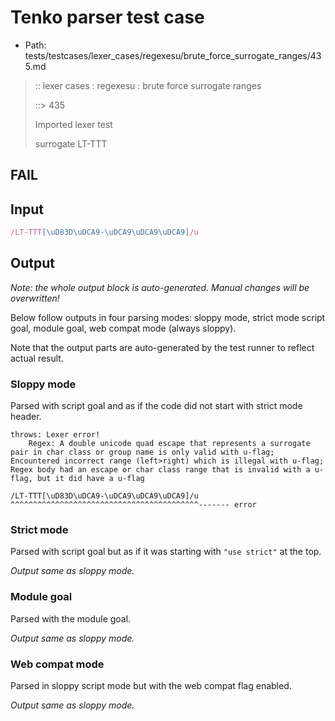 # Tenko parser test case

- Path: tests/testcases/lexer_cases/regexesu/brute_force_surrogate_ranges/435.md

> :: lexer cases : regexesu : brute force surrogate ranges
>
> ::> 435
>
> Imported lexer test
>
> surrogate LT-TTT

## FAIL

## Input

`````js
/LT-TTT[\uD83D\uDCA9-\uDCA9\uDCA9\uDCA9]/u
`````

## Output

_Note: the whole output block is auto-generated. Manual changes will be overwritten!_

Below follow outputs in four parsing modes: sloppy mode, strict mode script goal, module goal, web compat mode (always sloppy).

Note that the output parts are auto-generated by the test runner to reflect actual result.

### Sloppy mode

Parsed with script goal and as if the code did not start with strict mode header.

`````
throws: Lexer error!
    Regex: A double unicode quad escape that represents a surrogate pair in char class or group name is only valid with u-flag; Encountered incorrect range (left>right) which is illegal with u-flag; Regex body had an escape or char class range that is invalid with a u-flag, but it did have a u-flag

/LT-TTT[\uD83D\uDCA9-\uDCA9\uDCA9\uDCA9]/u
^^^^^^^^^^^^^^^^^^^^^^^^^^^^^^^^^^^^^^^^^^------- error
`````

### Strict mode

Parsed with script goal but as if it was starting with `"use strict"` at the top.

_Output same as sloppy mode._

### Module goal

Parsed with the module goal.

_Output same as sloppy mode._

### Web compat mode

Parsed in sloppy script mode but with the web compat flag enabled.

_Output same as sloppy mode._

